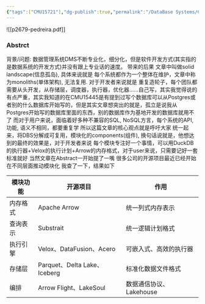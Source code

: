 ```yaml
---
{"tags":["CMU15721"],"dg-publish":true,"permalink":"/DataBase Systems/CMU 15-721 Advanced Database Systems/Lecture 01 paper-2：The Composable Data Management System Manifesto(P.Pedreira, et al., VLDB 2023)/","dgPassFrontmatter":true,"noteIcon":"","created":"2025-07-04T18:29:16.749+08:00","updated":"2025-07-04T22:42:26.200+08:00"}
---
```




![[p2679-pedreira.pdf]]


### Abstrct
背景/问题: 数据管理系统DMS不断专业化，细分化，但是软件开发方式(其实指的是数据系统的开发方式)并没有跟上专业话的速度。
带来的后果 文章中叫做solid landscape(信息孤岛), 具体来说就是 每个系统都作为一个整体在维护，文章中称为monoliths(单体架构), 无法复用. 
对于开发者来说就是 重复造轮子，每个团队都需要从头开发，从存储层，调度器，执行器，优化器……自己写，其实我觉得说的有点严重，其实我知道的在CMU15445是有提到过写个数据库可以从Postgres或者别的什么数据库开始写的，但是其实文章想突出的就是，孤立是说我从Postgres开始写的数据库里面的东西，别的数据库作为基地开发的数据库就用不了
而对于用户来说，面临着好多种不兼容的SQL, NoSQL方言，每个系统的API, 功能, 语义不相同，都要重复学
所以这篇文章的核心观点就是呼吁大家 统一起来，将DBS分解成可复用，模块化的components(组件), 换句话说就是，他想达到的最终的效果是，对于开发者来说 每个模块专注好一个事情，可以用DuckDB的执行器+Velox的执行计划+Arrow的内存格式，对于user来说，只需要记好一套标准就好
当然文章在Abstract一开始提了一嘴 很多公司的开源项目最近已经开始在不同层面推动模块化
我查了一下，结果如下

|模块功能|开源项目|作用|
|---|---|---|
|内存格式|Apache Arrow|统一列式内存表示|
|查询表示|Substrait|统一逻辑计划格式|
|执行引擎|Velox、DataFusion、Acero|可嵌入式、高效的执行器|
|存储层|Parquet、Delta Lake、Iceberg|标准化数据文件格式|
|编排|Arrow Flight、LakeSoul|数据通信协议、Lakehouse|

